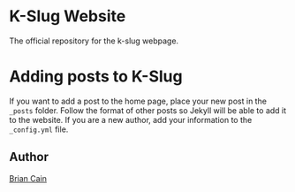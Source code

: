 # K-Slug Website

The official repository for the k-slug webpage.

# Adding posts to K-Slug

If you want to add a post to the home page, place your new post in the `_posts` folder. Follow the format of other posts so Jekyll will be able to add it to the website. If you are a new author, add your information to the `_config.yml` file.

## Author

[Brian Cain](https://github.com/briancain)
